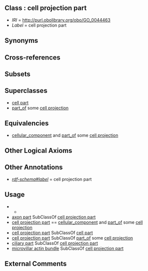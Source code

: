 
## Class : cell projection part

 * *IRI* = http://purl.obolibrary.org/obo/GO_0044463
 * *Label* = cell projection part

## Synonyms


## Cross-references


## Subsets


## Superclasses

 * [cell part](../../GO/64/GO_0044464.md)
 * [part_of](../../BFO/50/BFO_0000050.md) some [cell projection](../../GO/95/GO_0042995.md)

## Equivalencies

 * [cellular_component](../../GO/75/GO_0005575.md) and [part_of](../../BFO/50/BFO_0000050.md) some [cell projection](../../GO/95/GO_0042995.md)

## Other Logical Axioms


## Other Annotations

 * *[rdf-schema#label](../../el/rdf-schema#label.md)* = cell projection part

## Usage

 * -
 * [axon part](../../GO/67/GO_0033267.md) SubClassOf [cell projection part](../../GO/63/GO_0044463.md)
 * [cell projection part](../../GO/63/GO_0044463.md) == [cellular_component](../../GO/75/GO_0005575.md) and [part_of](../../BFO/50/BFO_0000050.md) some [cell projection](../../GO/95/GO_0042995.md)
 * [cell projection part](../../GO/63/GO_0044463.md) SubClassOf [cell part](../../GO/64/GO_0044464.md)
 * [cell projection part](../../GO/63/GO_0044463.md) SubClassOf [part_of](../../BFO/50/BFO_0000050.md) some [cell projection](../../GO/95/GO_0042995.md)
 * [ciliary part](../../GO/41/GO_0044441.md) SubClassOf [cell projection part](../../GO/63/GO_0044463.md)
 * [microvillar actin bundle](../../GO/16/GO_0097516.md) SubClassOf [cell projection part](../../GO/63/GO_0044463.md)

## External Comments


